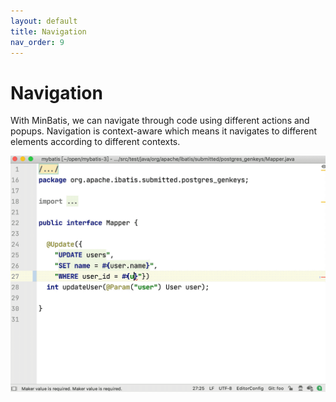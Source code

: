```yaml
---
layout: default
title: Navigation
nav_order: 9
---
```


# Navigation
With MinBatis, we can navigate through code using different actions and popups.
Navigation is context-aware which means it navigates to different elements according to different contexts.

![navigation](/assets/images/navigation/navigation.gif)
